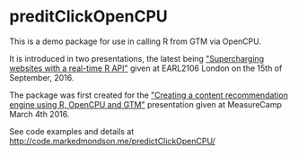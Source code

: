 # preditClickOpenCPU

This is a demo package for use in calling R from GTM via OpenCPU.

It is introduced in two presentations, the latest being ["Supercharging websites with a real-time R API"](http://code.markedmondson.me/predictClickOpenCPU/supercharge.html#1) given at EARL2106 London on the 15th of September, 2016.

The package was first created for the ["Creating a content recommendation engine using R, OpenCPU and GTM"](http://code.markedmondson.me/predictClickOpenCPU/creatingContentRecEngine_presentation) presentation given at MeasureCamp March 4th 2016.

See code examples and details at http://code.markedmondson.me/predictClickOpenCPU/ 
